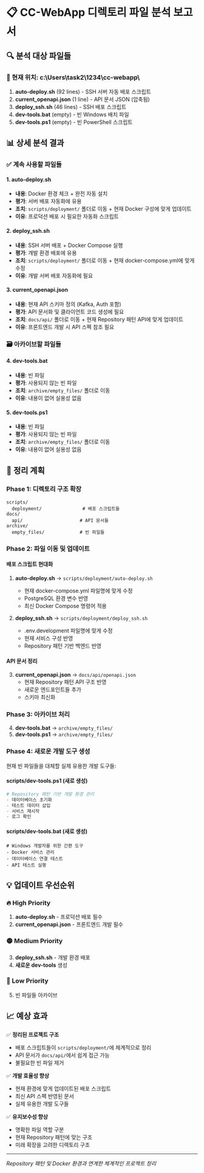 # 📋 CC-WebApp 디렉토리 파일 분석 보고서

## 🔍 분석 대상 파일들

### 📁 현재 위치: c:\Users\task2\1234\cc-webapp\
1. **auto-deploy.sh** (92 lines) - SSH 서버 자동 배포 스크립트
2. **current_openapi.json** (1 line) - API 문서 JSON (압축됨)
3. **deploy_ssh.sh** (46 lines) - SSH 배포 스크립트
4. **dev-tools.bat** (empty) - 빈 Windows 배치 파일
5. **dev-tools.ps1** (empty) - 빈 PowerShell 스크립트

## 📊 상세 분석 결과

### ✅ 계속 사용할 파일들

#### 1. auto-deploy.sh
- **내용**: Docker 환경 체크 + 완전 자동 설치
- **평가**: 서버 배포 자동화에 유용
- **조치**: `scripts/deployment/` 폴더로 이동 + 현재 Docker 구성에 맞게 업데이트
- **이유**: 프로덕션 배포 시 필요한 자동화 스크립트

#### 2. deploy_ssh.sh  
- **내용**: SSH 서버 배포 + Docker Compose 실행
- **평가**: 개발 환경 배포에 유용
- **조치**: `scripts/deployment/` 폴더로 이동 + 현재 docker-compose.yml에 맞게 수정
- **이유**: 개발 서버 배포 자동화에 필요

#### 3. current_openapi.json
- **내용**: 현재 API 스키마 정의 (Kafka, Auth 포함)
- **평가**: API 문서화 및 클라이언트 코드 생성에 필요
- **조치**: `docs/api/` 폴더로 이동 + 현재 Repository 패턴 API에 맞게 업데이트
- **이유**: 프론트엔드 개발 시 API 스펙 참조 필요

### 🗃️ 아카이브할 파일들

#### 4. dev-tools.bat
- **내용**: 빈 파일
- **평가**: 사용되지 않는 빈 파일
- **조치**: `archive/empty_files/` 폴더로 이동
- **이유**: 내용이 없어 실용성 없음

#### 5. dev-tools.ps1
- **내용**: 빈 파일  
- **평가**: 사용되지 않는 빈 파일
- **조치**: `archive/empty_files/` 폴더로 이동
- **이유**: 내용이 없어 실용성 없음

## 🎯 정리 계획

### Phase 1: 디렉토리 구조 확장
```
scripts/
  deployment/               # 배포 스크립트들
docs/
  api/                     # API 문서들
archive/
  empty_files/             # 빈 파일들
```

### Phase 2: 파일 이동 및 업데이트

#### 배포 스크립트 현대화
1. **auto-deploy.sh** → `scripts/deployment/auto-deploy.sh`
   - 현재 docker-compose.yml 파일명에 맞게 수정
   - PostgreSQL 환경 변수 반영
   - 최신 Docker Compose 명령어 적용

2. **deploy_ssh.sh** → `scripts/deployment/deploy_ssh.sh`  
   - .env.development 파일명에 맞게 수정
   - 현재 서비스 구성 반영
   - Repository 패턴 기반 백엔드 반영

#### API 문서 정리
3. **current_openapi.json** → `docs/api/openapi.json`
   - 현재 Repository 패턴 API 구조 반영
   - 새로운 엔드포인트들 추가
   - 스키마 최신화

### Phase 3: 아카이브 처리
4. **dev-tools.bat** → `archive/empty_files/`
5. **dev-tools.ps1** → `archive/empty_files/`

### Phase 4: 새로운 개발 도구 생성
현재 빈 파일들을 대체할 실제 유용한 개발 도구들:

#### scripts/dev-tools.ps1 (새로 생성)
```powershell
# Repository 패턴 기반 개발 환경 관리
- 데이터베이스 초기화
- 테스트 데이터 삽입  
- 서비스 재시작
- 로그 확인
```

#### scripts/dev-tools.bat (새로 생성)
```batch
# Windows 개발자를 위한 간편 도구
- Docker 서비스 관리
- 데이터베이스 연결 테스트
- API 테스트 실행
```

## 💡 업데이트 우선순위

### 🔥 High Priority
1. **auto-deploy.sh** - 프로덕션 배포 필수
2. **current_openapi.json** - 프론트엔드 개발 필수

### 🟡 Medium Priority  
3. **deploy_ssh.sh** - 개발 환경 배포
4. **새로운 dev-tools** 생성

### 🔵 Low Priority
5. 빈 파일들 아카이브

## 📈 예상 효과

✅ **정리된 프로젝트 구조**
- 배포 스크립트들이 `scripts/deployment/`에 체계적으로 정리
- API 문서가 `docs/api/`에서 쉽게 접근 가능
- 불필요한 빈 파일 제거

✅ **개발 효율성 향상**
- 현재 환경에 맞게 업데이트된 배포 스크립트
- 최신 API 스펙 반영된 문서
- 실제 유용한 개발 도구들

✅ **유지보수성 향상**
- 명확한 파일 역할 구분
- 현재 Repository 패턴에 맞는 구조
- 미래 확장을 고려한 디렉토리 구조

---
*Repository 패턴 및 Docker 환경과 연계한 체계적인 프로젝트 정리*
